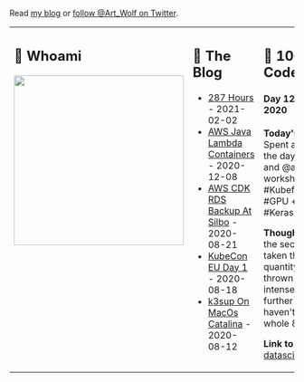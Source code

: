 Read [my blog](https://gizmo.codes/) or [follow @Art_Wolf on Twitter](https://twitter.com/Art_Wolf).

<table>
  <tr>
    <td valign="top" width="33%">
      <h2>👻 Whoami</h2>
      <img src="https://gizmo.codes/images/AWS-Community-Builders/Joined-Community-Builders.png" height="300">
    </td>
    <td valign="top" width="33%">
      <h2>🔭 The Blog</h2>
      <ul>
        <li><a href="https://gizmo.codes/287-hours/">287 Hours</a> - 2021-02-02</li>
        <li><a href="https://gizmo.codes/java-lambda-containers/">AWS Java Lambda Containers</a> - 2020-12-08</li>
        <li><a href="https://gizmo.codes/aws-cdk-rds-backup-at-silbo/">AWS CDK RDS Backup At Silbo</a> - 2020-08-21</li>
        <li><a href="https://gizmo.codes/kubecon-eu-day-1/">KubeCon EU Day 1</a> - 2020-08-18</li>
        <li><a href="https://gizmo.codes/k3sup-on-macos-catalina/">k3sup On MacOs Catalina</a> - 2020-08-12</li>
      </ul>
    </td>
    <td valign="top" width="34%">
      <h2>💾 100 Days of Code</h2>
      <h4>Day 12: August 22, 2020</h4>
      <p><b>Today's Progress:</b> Spent a large portion of the day in @cfregly and @anbarth's workshop on #Kubeflow + #BERT + #GPU + #TensorFlow + #Keras + #SageMaker!</p>
      <p><b>Thoughts:</b> This was the second time I've taken the course, the quantity of information thrown at you is so intense. Made it a lot further - though still haven't achieved the whole 8 hours.</p>
      <p><b>Link to work:</b> <a href="https://github.com/johncolmdoyle/workshop">datascienceonaws.com</a></p>
    </td>
  </tr>
</table>
